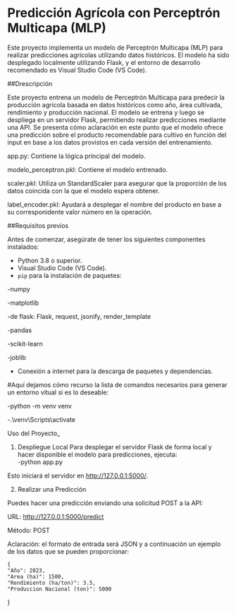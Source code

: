# Predicción Agrícola con Perceptrón Multicapa (MLP)

Este proyecto implementa un modelo de Perceptrón Multicapa (MLP) para realizar predicciones agrícolas utilizando datos históricos. El modelo ha sido desplegado localmente utilizando Flask, y el entorno de desarrollo recomendado es Visual Studio Code (VS Code).


##Drescripción

Este proyecto entrena un modelo de Perceptrón Multicapa para predecir la producción agrícola basada en datos históricos como año, área cultivada, rendimiento y producción nacional. El modelo se entrena y luego se despliega en un servidor Flask, permitiendo realizar predicciones mediante una API. Se presenta cómo aclaración en este punto que el modelo ofrece una predicción sobre el producto recomendable para cultivo en función del input en base a los datos provistos en cada versión del entrenamiento.


app.py:  Contiene la lógica principal del modelo.

modelo_perceptron.pkl:  Contiene el modelo entrenado.

scaler.pkl:  Utiliza un StandardScaler para asegurar que la proporción de los datos coincida con la que el modelo espera obtener.

label_encoder.pkl:  Ayudará a desplegar el nombre del producto en base a su corresponidente valor número en la operación.



##Requisitos previos

Antes de comenzar, asegúrate de tener los siguientes componentes instalados:
- Python 3.8 o superior.
- Visual Studio Code (VS Code).
- `pip` para la instalación de paquetes:

-numpy

-matplotlib

-de flask: Flask, request, jsonify, render_template

-pandas

-scikit-learn

-joblib

   
- Conexión a internet para la descarga de paquetes y dependencias.



#Aquí dejamos cómo recurso la lista de comandos necesarios para generar un entorno vitual si es lo deseable: 
  
  -python -m venv venv
  
  -.\venv\Scripts\activate
  

Uso del Proyecto_

1. Despliegue Local
Para desplegar el servidor Flask de forma local y hacer disponible el modelo para predicciones, ejecuta:  
  -python app.py
   
  Esto iniciará el servidor en http://127.0.0.1:5000/.

2. Realizar una Predicción
   
Puedes hacer una predicción enviando una solicitud POST a la API:

URL: http://127.0.0.1:5000/predict

Método: POST

Aclaración: el formato de entrada será JSON y a continuación un ejemplo de los datos que se pueden proporcionar: 

    {
    "Año": 2023,
    "Area (ha)": 1500,
    "Rendimiento (ha/ton)": 3.5,
    "Produccion Nacional (ton)": 5000
}  
